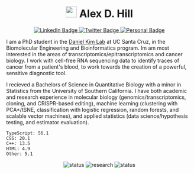 <h1 align=center>
     <img src="https://media.giphy.com/media/hvRJCLFzcasrR4ia7z/giphy.gif" width="30px"/>
     Alex D. Hill
</h1>

<div align=center>
  <a href="https://www.linkedin.com/in/alexanderdhill/">
    <img src="https://img.shields.io/badge/LinkedIn-0A66C2?style=for-the-badge&logo=linkedin&logoColor=white" alt="LinkedIn Badge"/>
  </a>
  <a href="https://twitter.com/aIexdhill">
    <img src="https://img.shields.io/badge/ORCiD-A6CE39?style=for-the-badge&logo=orcid&logoColor=white" alt="Twitter Badge"/>
  </a>
  <a href="https://alexdhill.com">
    <img src="https://img.shields.io/badge/Portfolio-f28c28?style=for-the-badge&logo=monkeytie&logoColor=dark-grey" alt="Personal Badge"/>
  </a>
</div>

I am a PhD student in the [Daniel Kim Lab](https://github.com/UCSC-Daniel-Kim-Lab) at UC Santa Cruz, in the Biomolecular Engineering and Bioinformatics program. Im am most interested in the areas of transcriptomics/epitranscriptomics and cancer biology. I work with cell-free RNA sequencing data to identify traces of cancer from a patient's blood, to work towards the creation of a powerful, sensitive diagnostic tool.

I recieved a Bachelors of Science in Quantitative Biology with a minor in Statistics from the University of Southern California. I have both academic and research experience in molecular biology (genomics/transcriptomics, cloning, and CRISPR-based editing), machine learning (clustering with PCA*/tSNE, classification with logistic regression, random forests, and scalable vector machines), and applied statistics (data science/hypothesis testing, and estimator evaluation).

```{bash}
TypeScript: 56.1
CSS: 20.1
C++: 13.5
HTML: 4.9
Other: 5.1
```

<div align=center>
     <img src="https://img.shields.io/badge/status-working-f28c28" alt="status" />
     <img src="https://img.shields.io/badge/research-progressing-green" alt="research" />
     <img src="https://img.shields.io/badge/funding-yikes%20.%20.%20.-red" alt="status" />
     <!-- <img src="https://komarev.com/ghpvc/?username=alexdhill&style=flat-square&color=blue" alt="viewers"/> -->
</div>
